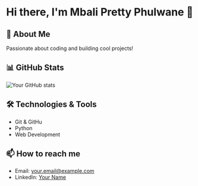 # Hi there, I'm Mbali Pretty Phulwane 👋

## 🚀 About Me
Passionate about coding and building cool projects!

## 📊 GitHub Stats
![Your GitHub stats](https://github-readme-stats.vercel.app/api?MbalieP&show_icons=true&theme=radical)

## 🛠️ Technologies & Tools
- Git & GitHu
- Python
- Web Development

## 📫 How to reach me
- Email: your.email@example.com
- LinkedIn: [Your Name](https://linkedin.com/in/yourprofile)

